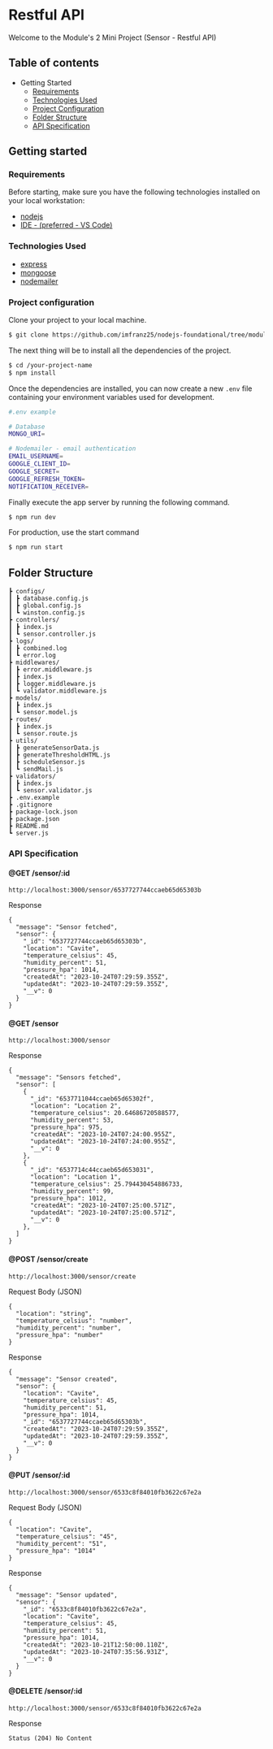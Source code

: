 # Restful API

Welcome to the Module's 2 Mini Project (Sensor - Restful API)

## Table of contents

- Getting Started
  - [Requirements](#requirements)
  - [Technologies Used](#technologies-used)
  - [Project Configuration](#project-configuration)
  - [Folder Structure](#folder-structure)
  - [API Specification](#api-specification)

## Getting started

### Requirements

Before starting, make sure you have the following technologies installed on your local workstation:

- [nodejs](https://nodejs.org/)
- [IDE - (preferred - VS Code)](https://code.visualstudio.com/)

### Technologies Used

- [express](https://expressjs.com)
- [mongoose](https://mongoosejs.com/)
- [nodemailer](https://nodemailer.com/)

### Project configuration

Clone your project to your local machine.

```sh
$ git clone https://github.com/imfranz25/nodejs-foundational/tree/module-2-mini-project
```

The next thing will be to install all the dependencies of the project.

```sh
$ cd /your-project-name
$ npm install
```

Once the dependencies are installed, you can now create a new `.env` file containing your environment variables used for development.

```sh
#.env example

# Database
MONGO_URI=

# Nodemailer - email authentication
EMAIL_USERNAME=
GOOGLE_CLIENT_ID=
GOOGLE_SECRET=
GOOGLE_REFRESH_TOKEN=
NOTIFICATION_RECEIVER=
```

Finally execute the app server by running the following command.

```sh
$ npm run dev
```

For production, use the start command

```sh
$ npm run start
```

## Folder Structure

```
┣ configs/
┃ ┣ database.config.js
┃ ┣ global.config.js
┃ ┗ winston.config.js
┣ controllers/
┃ ┣ index.js
┃ ┗ sensor.controller.js
┣ logs/
┃ ┣ combined.log
┃ ┗ error.log
┣ middlewares/
┃ ┣ error.middleware.js
┃ ┣ index.js
┃ ┣ logger.middleware.js
┃ ┗ validator.middleware.js
┣ models/
┃ ┣ index.js
┃ ┗ sensor.model.js
┣ routes/
┃ ┣ index.js
┃ ┗ sensor.route.js
┣ utils/
┃ ┣ generateSensorData.js
┃ ┣ generateThresholdHTML.js
┃ ┣ scheduleSensor.js
┃ ┗ sendMail.js
┣ validators/
┃ ┣ index.js
┃ ┗ sensor.validator.js
┣ .env.example
┣ .gitignore
┣ package-lock.json
┣ package.json
┣ README.md
┗ server.js
```

### API Specification

#### @GET /sensor/:id

```
http://localhost:3000/sensor/6537727744ccaeb65d65303b
```

Response

```
{
  "message": "Sensor fetched",
  "sensor": {
    "_id": "6537727744ccaeb65d65303b",
    "location": "Cavite",
    "temperature_celsius": 45,
    "humidity_percent": 51,
    "pressure_hpa": 1014,
    "createdAt": "2023-10-24T07:29:59.355Z",
    "updatedAt": "2023-10-24T07:29:59.355Z",
    "__v": 0
  }
}
```

#### @GET /sensor

```
http://localhost:3000/sensor
```

Response

```
{
  "message": "Sensors fetched",
  "sensor": [
    {
      "_id": "6537711044ccaeb65d65302f",
      "location": "Location 2",
      "temperature_celsius": 20.64686720588577,
      "humidity_percent": 53,
      "pressure_hpa": 975,
      "createdAt": "2023-10-24T07:24:00.955Z",
      "updatedAt": "2023-10-24T07:24:00.955Z",
      "__v": 0
    },
    {
      "_id": "6537714c44ccaeb65d653031",
      "location": "Location 1",
      "temperature_celsius": 25.794430454886733,
      "humidity_percent": 99,
      "pressure_hpa": 1012,
      "createdAt": "2023-10-24T07:25:00.571Z",
      "updatedAt": "2023-10-24T07:25:00.571Z",
      "__v": 0
    },
  ]
}
```

#### @POST /sensor/create

```
http://localhost:3000/sensor/create
```

Request Body (JSON)

```
{
  "location": "string",
  "temperature_celsius": "number",
  "humidity_percent": "number",
  "pressure_hpa": "number"
}
```

Response

```
{
  "message": "Sensor created",
  "sensor": {
    "location": "Cavite",
    "temperature_celsius": 45,
    "humidity_percent": 51,
    "pressure_hpa": 1014,
    "_id": "6537727744ccaeb65d65303b",
    "createdAt": "2023-10-24T07:29:59.355Z",
    "updatedAt": "2023-10-24T07:29:59.355Z",
    "__v": 0
  }
}
```

#### @PUT /sensor/:id

```
http://localhost:3000/sensor/6533c8f84010fb3622c67e2a
```

Request Body (JSON)

```
{
  "location": "Cavite",
  "temperature_celsius": "45",
  "humidity_percent": "51",
  "pressure_hpa": "1014"
}
```

Response

```
{
  "message": "Sensor updated",
  "sensor": {
    "_id": "6533c8f84010fb3622c67e2a",
    "location": "Cavite",
    "temperature_celsius": 45,
    "humidity_percent": 51,
    "pressure_hpa": 1014,
    "createdAt": "2023-10-21T12:50:00.110Z",
    "updatedAt": "2023-10-24T07:35:56.931Z",
    "__v": 0
  }
}
```

#### @DELETE /sensor/:id

```
http://localhost:3000/sensor/6533c8f84010fb3622c67e2a
```

Response

```
Status (204) No Content
```
